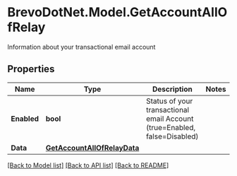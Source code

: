 # BrevoDotNet.Model.GetAccountAllOfRelay
Information about your transactional email account

## Properties

Name | Type | Description | Notes
------------ | ------------- | ------------- | -------------
**Enabled** | **bool** | Status of your transactional email Account (true&#x3D;Enabled, false&#x3D;Disabled) | 
**Data** | [**GetAccountAllOfRelayData**](GetAccountAllOfRelayData.md) |  | 

[[Back to Model list]](../../README.md#documentation-for-models) [[Back to API list]](../../README.md#documentation-for-api-endpoints) [[Back to README]](../../README.md)

